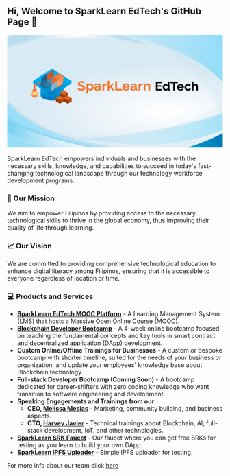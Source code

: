 ## Hi, Welcome to SparkLearn EdTech's GitHub Page 👋

![SparkLearn EdTech Cover Photo](https://github.com/sparklearnedtech/.github/blob/main/images/cover-photo.png)

SparkLearn EdTech empowers individuals and businesses with the necessary skills, knowledge, and capabilities to succeed in today's fast-changing technological landscape through our technology workforce development programs.

### 🎯 Our Mission

We aim to empower Filipinos by providing access to the necessary technological skills to thrive in the global economy, thus improving their quality of life through learning.

### 📈 Our Vision

We are committed to providing comprehensive technological education to enhance digital literacy among Filipinos, ensuring that it is accessible to everyone regardless of location or time.

### 💻 Products and Services

- **[SparkLearn EdTech MOOC Platform](https://lrn.ac)** - A Learning Management System (LMS) that hosts a Massive Open Online Course (MOOC).
- **[Blockchain Developer Bootcamp](https://lrn.ac/bdb)** - A 4-week online bootcamp focused on teaching the fundamental concepts and key tools in smart contract and decentralized application (DApp) development.
- **Custom Online/Offline Trainings for Businesses** - A custom or bespoke bootcamp with shorter timeline, suited for the needs of your business or organization, and update your employees' knowledge base about Blockchain technology.
- **Full-stack Developer Bootcamp (Coming Soon)** - A bootcamp dedicated for career-shifters with zero coding knowledge who want transition to software engineering and development.
- **Speaking Engagements and Trainings from our**:
  - **CEO, [Melissa Mesias](https://lrn.ac/ceo)** - Marketing, community building, and business aspects.
  - **CTO, [Harvey Javier](https://lrn.ac/cto)** - Technical trainings about Blockchain, AI, full-stack development, IoT, and other technologies.
- **[SparkLearn SRK Faucet](https://lrn.ac/faucet)** - Our faucet where you can get free SRKs for testing as you learn to build your own DApp.
- **[SparkLearn IPFS Uploader](https://ipfs.sparklearn-edtech.com)** - Simple IPFS uploader for testing.


For more info about our team click [here](https://lrn.ac/about)
